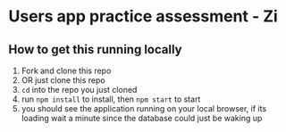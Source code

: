 # Users app practice assessment - Zi 

## How to get this running locally 
1. Fork and clone this repo
1. OR just clone this repo
1. ```cd``` into the repo you just cloned
1. run `npm install` to install, then `npm start` to start
4. you should see the application running on your local browser, if its loading wait a minute since the database could just be waking up

